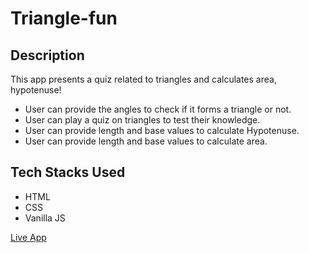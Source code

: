 # Triangle-fun

## Description

This app presents a quiz related to triangles and calculates area, hypotenuse!

* User can provide the angles to check if it forms a triangle or not.
* User can play a quiz on triangles to test their knowledge.
* User can provide length and base values to calculate Hypotenuse.
* User can provide length and base values to calculate area.


## Tech Stacks Used

 * HTML
 * CSS
 * Vanilla JS


[Live App](https://triangle-fun-vinayvemuri.netlify.app/ "Live App")
